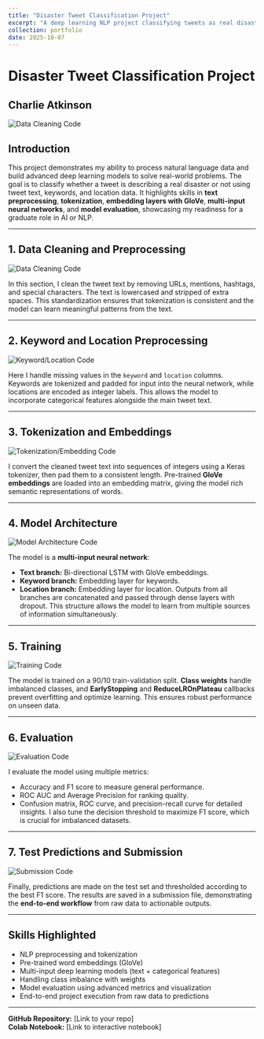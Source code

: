 ```yaml
---
title: "Disaster Tweet Classification Project"
excerpt: "A deep learning NLP project classifying tweets as real disasters or not. <br/><img src='/images/data_cleaning.png' width='500'/>"
collection: portfolio
date: 2025-10-07
---
```


# Disaster Tweet Classification Project

## Charlie Atkinson

![Data Cleaning Code](https://raw.githubusercontent.com/CharlieAtkinson/CharlieAtkinson.github.io/master/images/data_cleaning.png)

## Introduction

This project demonstrates my ability to process natural language data and build advanced deep learning models to solve real-world problems. The goal is to classify whether a tweet is describing a real disaster or not using tweet text, keywords, and location data. It highlights skills in **text preprocessing**, **tokenization**, **embedding layers with GloVe**, **multi-input neural networks**, and **model evaluation**, showcasing my readiness for a graduate role in AI or NLP.

---

## 1. Data Cleaning and Preprocessing

![Data Cleaning Code](https://raw.githubusercontent.com/CharlieAtkinson/CharlieAtkinson.github.io/master/images/data_cleaning.png)

In this section, I clean the tweet text by removing URLs, mentions, hashtags, and special characters. The text is lowercased and stripped of extra spaces. This standardization ensures that tokenization is consistent and the model can learn meaningful patterns from the text.

---

## 2. Keyword and Location Preprocessing

![Keyword/Location Code](https://raw.githubusercontent.com/CharlieAtkinson/CharlieAtkinson.github.io/master/images/keyword_location.png)

Here I handle missing values in the `keyword` and `location` columns. Keywords are tokenized and padded for input into the neural network, while locations are encoded as integer labels. This allows the model to incorporate categorical features alongside the main tweet text.

---

## 3. Tokenization and Embeddings

![Tokenization/Embedding Code](https://raw.githubusercontent.com/CharlieAtkinson/CharlieAtkinson.github.io/master/images/tokenization_embedding.png)

I convert the cleaned tweet text into sequences of integers using a Keras tokenizer, then pad them to a consistent length. Pre-trained **GloVe embeddings** are loaded into an embedding matrix, giving the model rich semantic representations of words.

---

## 4. Model Architecture

![Model Architecture Code](https://raw.githubusercontent.com/CharlieAtkinson/CharlieAtkinson.github.io/master/images/model_architecture.png)

The model is a **multi-input neural network**:
- **Text branch:** Bi-directional LSTM with GloVe embeddings.
- **Keyword branch:** Embedding layer for keywords.
- **Location branch:** Embedding layer for location.
Outputs from all branches are concatenated and passed through dense layers with dropout. This structure allows the model to learn from multiple sources of information simultaneously.

---

## 5. Training

![Training Code](https://raw.githubusercontent.com/CharlieAtkinson/CharlieAtkinson.github.io/master/images/training.png)

The model is trained on a 90/10 train-validation split. **Class weights** handle imbalanced classes, and **EarlyStopping** and **ReduceLROnPlateau** callbacks prevent overfitting and optimize learning. This ensures robust performance on unseen data.

---

## 6. Evaluation

![Evaluation Code](https://raw.githubusercontent.com/CharlieAtkinson/CharlieAtkinson.github.io/master/images/evaluation.png)

I evaluate the model using multiple metrics:
- Accuracy and F1 score to measure general performance.
- ROC AUC and Average Precision for ranking quality.
- Confusion matrix, ROC curve, and precision-recall curve for detailed insights.
I also tune the decision threshold to maximize F1 score, which is crucial for imbalanced datasets.

---

## 7. Test Predictions and Submission

![Submission Code](https://raw.githubusercontent.com/CharlieAtkinson/CharlieAtkinson.github.io/master/images/submission.png)

Finally, predictions are made on the test set and thresholded according to the best F1 score. The results are saved in a submission file, demonstrating the **end-to-end workflow** from raw data to actionable outputs.

---

## Skills Highlighted
- NLP preprocessing and tokenization
- Pre-trained word embeddings (GloVe)
- Multi-input deep learning models (text + categorical features)
- Handling class imbalance with weights
- Model evaluation using advanced metrics and visualization
- End-to-end project execution from raw data to predictions

---

**GitHub Repository:** [Link to your repo]  
**Colab Notebook:** [Link to interactive notebook]
